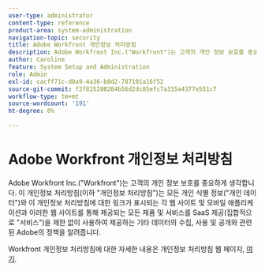 ```yaml
---
user-type: administrator
content-type: reference
product-area: system-administration
navigation-topic: security
title: Adobe Workfront 개인정보 처리방침
description: Adobe Workfront Inc.("Workfront")는 고객의 개인 정보 보호를 중요하게 생각합니다. 이 개인정보 처리방침(이하 "개인정보 처리방침")는 모든 개인 식별 정보("개인 데이터")와 이 개인정보 처리방침에 대한 링크가 표시되는 각 웹 사이트 및 모바일 애플리케이션과 이러한 웹 사이트를 통해 제공되는 모든 제품 및 서비스를 SaaS 제공(집합적으로 "서비스")을 제한 없이 사용하여 제공하는 기타 데이터의 수집, 사용 및 공개와 관련된 Adobe의 정책을 알려줍니다.
author: Caroline
feature: System Setup and Administration
role: Admin
exl-id: cacff71c-d0a9-4a36-b8d2-787101a16f52
source-git-commit: f2f825280204b56d2dc85efc7a315a4377e551c7
workflow-type: tm+mt
source-wordcount: '191'
ht-degree: 0%

---
```


# Adobe Workfront 개인정보 처리방침

Adobe Workfront Inc.(&quot;Workfront&quot;)는 고객의 개인 정보 보호를 중요하게 생각합니다. 이 개인정보 처리방침(이하 &quot;개인정보 처리방침&quot;)는 모든 개인 식별 정보(&quot;개인 데이터&quot;)와 이 개인정보 처리방침에 대한 링크가 표시되는 각 웹 사이트 및 모바일 애플리케이션과 이러한 웹 사이트를 통해 제공되는 모든 제품 및 서비스를 SaaS 제공(집합적으로 &quot;서비스&quot;)을 제한 없이 사용하여 제공하는 기타 데이터의 수집, 사용 및 공개와 관련된 Adobe의 정책을 알려줍니다.

Workfront 개인정보 처리방침에 대한 자세한 내용은 개인정보 처리방침 웹 페이지, [여기](https://www.workfront.com/privacy-notice).
